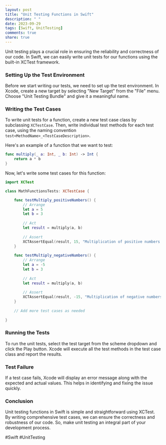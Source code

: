 ```yaml
---
layout: post
title: "Unit Testing Functions in Swift"
description: " "
date: 2023-09-29
tags: [Swift, UnitTesting]
comments: true
share: true
---
```


Unit testing plays a crucial role in ensuring the reliability and correctness of our code. In Swift, we can easily write unit tests for our functions using the built-in XCTest framework.

### Setting Up the Test Environment

Before we start writing our tests, we need to set up the test environment. In Xcode, create a new target by selecting "New Target" from the "File" menu. Choose "Unit Testing Bundle" and give it a meaningful name.

### Writing the Test Cases

To write unit tests for a function, create a new test case class by subclassing `XCTestCase`. Then, write individual test methods for each test case, using the naming convention `test<MethodName>_<TestCaseDescription>`.

Here's an example of a function that we want to test:

```swift
func multiply(_ a: Int, _ b: Int) -> Int {
    return a * b
}
```

Now, let's write some test cases for this function:

```swift
import XCTest

class MathFunctionsTests: XCTestCase {

    func testMultiply_positiveNumbers() {
        // Arrange
        let a = 5
        let b = 3
        
        // Act
        let result = multiply(a, b)
        
        // Assert
        XCTAssertEqual(result, 15, "Multiplication of positive numbers failed.")
    }
    
    func testMultiply_negativeNumbers() {
        // Arrange
        let a = -5
        let b = 3
        
        // Act
        let result = multiply(a, b)
        
        // Assert
        XCTAssertEqual(result, -15, "Multiplication of negative numbers failed.")
    }
    
    // Add more test cases as needed
    
}
```

### Running the Tests

To run the unit tests, select the test target from the scheme dropdown and click the Play button. Xcode will execute all the test methods in the test case class and report the results.

### Test Failure

If a test case fails, Xcode will display an error message along with the expected and actual values. This helps in identifying and fixing the issue quickly.

### Conclusion

Unit testing functions in Swift is simple and straightforward using XCTest. By writing comprehensive test cases, we can ensure the correctness and robustness of our code. So, make unit testing an integral part of your development process.

#Swift #UnitTesting